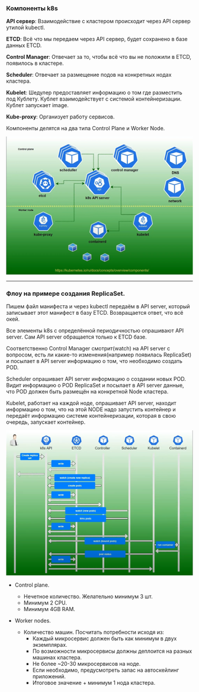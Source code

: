 ### Компоненты k8s 

**API сервер**: Взаимодействие с кластером происходит через API сервер утилой kubectl.  

**ETCD**: Всё что мы передаем через API сервер, будет сохранено в базе данных ETCD.  

**Control Manager**: Отвечает за то, чтобы всё что вы не положили в ETCD, появилось в кластере.  

**Scheduler**: Отвечает за размещение подов на конкретных нодах кластера.  

**Kubelet**: Шедулер предоставляет информацию о том где разместить под Кублету. Кублет взаимодействует с системой
контейнеризации. Кублет запускает image.  

**Kube-proxy**: Организует работу сервисов.  

Компоненты делятся на два типа Control Plane и Worker Node.

![Components](Components.png)

---

### Флоу на примере создания ReplicaSet.  

Пишем файл манифеста и через kubectl передаём в API server, который записывает этот манифест в базу ETCD. Возвращается ответ, что всё окей.  

Все элементы k8s с определённой периодичностью опрашивают API server. Сам API server обращается только к ETCD базе.  

Соответственно Control Manager смотрит(watch) на API server с вопросом, есть ли какие-то изменения(например появилась ReplicaSet) и 
посылает в API server информацию о том, что необходимо создать POD.  

Scheduler опрашивает API server информацию о создании новых POD. Видит информацию о POD ReplicaSet и посылает в API server 
данные, что POD должен быть размещён на конкретной Node кластера.  

Kubelet, работает на каждой ноде, опрашивает API server, находит информацию о том, что на этой NODE надо запустить контейнер и 
передаёт информацию системе контейнеризации, которая в свою очередь, запускает контейнер.

![img.png](flow.png)


- Control plane.
    - Нечетное количество. Желательно минимум 3 шт.
    - Минимум 2 CPU.
    - Минимум 4GB RAM.

- Worker nodes.
    - Количество машин. Посчитать потребности исходя из:
      - Каждый микросервис должен быть как минимум в двух экземплярах.
      - По возможности микросервисы должны деплоится на разных машинах кластера.
      - Не более ~20-30 микросервисов на ноде.
      - Если необходимо, предусмотреть запас на автоскейлинг приложений.
      - Итоговое значение + минимум 1 нода кластера.
